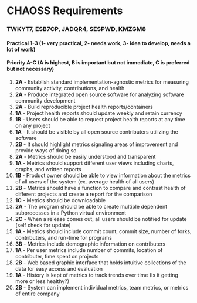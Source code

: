 # CHAOSS Requirements

### TWKYT7, ESB7CP, JADQR4, SESPWD, KMZGM8

#### Practical 1-3 (1- very practical, 2- needs work, 3- idea to develop, needs a lot of work) 
#### Priority A-C (A is highest, B is important but not immediate, C is preferred but not necessary)

1. **2A** - Establish standard implementation-agnostic metrics for measuring community activity, contributions, and health
2. **2A** - Produce integrated open source software for analyzing software community development
3. **2A** - Build reproducible project health reports/containers
4. **1A** - Project health reports should update weekly and retain currency
5. **1B** - Users should be able to request project health reports at any time on any project
6. **1A** - It should be visible by all open source contributers utilizing the software
7. **2B** - It should highlight metrics signaling areas of improvement and provide ways of doing so
8. **2A** - Metrics should be easily understood and transparent
9. **1A** - Metrics should support different user views including charts, graphs, and written reports
10. **1B** - Product owner should be able to view information about the metrics of all users of the system (ex. average health of all users)
11. **2B** - Metrics should have a function to compare and contrast health of different projects and create a report for the comparison
12. **1C** - Metrics should be downloadable 
13. **2A** - The program should be able to create multiple dependent subprocesses in a Python virtual environment
14. **2C** - When a release comes out, all users should be notified for update (self check for update)
15. **1A** - Metrics should include commit count, commit size, number of forks, contributers, and run-time for programs
16. **3B** - Metrics include demographic information on contributers
17. **1A** - Per user metrics include number of commits, location of contributer, time spent on projects
18. **2B** - Web based graphic interface that holds intuitive collections of the data for easy access and evaluation
19. **1A** - History is kept of metrics to track trends over time (Is it getting more or less healthy?)
20. **2B** - System can implement individual metrics, team metrics, or metrics of entire company
